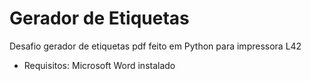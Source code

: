 # Gerador de Etiquetas

Desafio gerador de etiquetas pdf feito em Python para impressora L42

- Requisitos:
  Microsoft Word instalado
